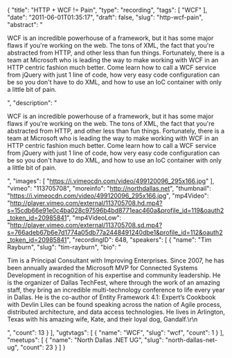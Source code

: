{
  "title": "HTTP + WCF != Pain",
  "type": "recording",
  "tags": [
    "WCF"
  ],
  "date": "2011-06-01T01:35:17",
  "draft": false,
  "slug": "http-wcf-pain",
  "abstract": "<p>WCF is an incredible powerhouse of a framework, but it has some major flaws if you're working on the web. The tons of XML, the fact that you're abstracted from HTTP, and other less than fun things. Fortunately, there is a team at Microsoft who is leading the way to make working with WCF in an HTTP centric fashion much better. Come learn how to call a WCF service from jQuery with just 1 line of code, how very easy code configuration can be so you don't have to do XML, and how to use an IoC container with only a little bit of pain.</p>",
  "description": "<p>WCF is an incredible powerhouse of a framework, but it has some major flaws if you're working on the web. The tons of XML, the fact that you're abstracted from HTTP, and other less than fun things. Fortunately, there is a team at Microsoft who is leading the way to make working with WCF in an HTTP centric fashion much better. Come learn how to call a WCF service from jQuery with just 1 line of code, how very easy code configuration can be so you don't have to do XML, and how to use an IoC container with only a little bit of pain.</p>",
  "images": [
    "https://i.vimeocdn.com/video/499120096_295x166.jpg"
  ],
  "vimeo": "113705708",
  "moreinfo": "http://northdallas.net",
  "thumbnail": "https://i.vimeocdn.com/video/499120096_295x166.jpg",
  "mp4Video": "http://player.vimeo.com/external/113705708.hd.mp4?s=15cdb66e91e0c4ba028c97596b4bd8771eac460a&profile_id=119&oauth2_token_id=20985841",
  "mp4VideoLow": "http://player.vimeo.com/external/113705708.sd.mp4?s=766adeb67b6e7d1774a05db77a2448491240dbe1&profile_id=112&oauth2_token_id=20985841",
  "recordingID": 648,
  "speakers": [
    {
      "name": "Tim Rayburn",
      "slug": "tim-rayburn",
      "bio": "<p>Tim is a Principal Consultant with Improving Enterprises. Since 2007, he has been annually awarded the Microsoft MVP for Connected Systems Development in recognition of his expertise and community leadership. He is the organizer of Dallas TechFest, where through the work of an amazing staff, they bring an incredible multi-technology conference to life every year in Dallas. He is the co-author of Entity Framework 4.1: Expert’s Cookbook with Devlin Liles can be found speaking across the nation of Agile process, distributed architecture, and data access technologies. He lives in Arlington, Texas with his amazing wife, Kate, and their loyal dog, Gandalf.\r\n</p>",
      "count": 13
    }
  ],
  "ugtvtags": [
    {
      "name": "WCF",
      "slug": "wcf",
      "count": 1
    }
  ],
  "meetups": [
    {
      "name": "North Dallas .NET UG",
      "slug": "north-dallas-net-ug",
      "count": 23
    }
  ]
}